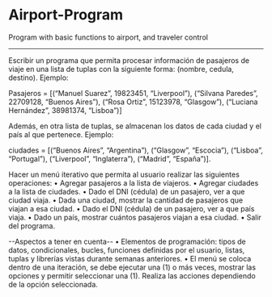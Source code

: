 # Airport-Program
Program with basic functions to airport, and traveler control

____________________________________________________________
Escribir un programa que permita procesar información de pasajeros de viaje 
en una lista de tuplas con la siguiente forma: (nombre, cedula, destino).
Ejemplo:
 
Pasajeros = [(“Manuel Suarez”, 19823451, “Liverpool”), (“Silvana Paredes”, 
22709128, “Buenos Aires”), (“Rosa Ortiz”, 15123978, “Glasgow”), (“Luciana 
Hernández”, 38981374, “Lisboa”)]

Además, en otra lista de tuplas, se almacenan los datos de cada ciudad y el 
país al que pertenece.
Ejemplo:

 ciudades = [(“Buenos Aires”, “Argentina”), (“Glasgow”, “Escocia”), (“Lisboa”, “Portugal”), 
(“Liverpool”, “Inglaterra”), (“Madrid”, “España”)].

Hacer un menú iterativo que permita al usuario realizar las siguientes 
operaciones: 
• Agregar pasajeros a la lista de viajeros.
• Agregar ciudades a la lista de ciudades.
• Dado el DNI (cédula) de un pasajero, ver a que ciudad viaja.
• Dada una ciudad, mostrar la cantidad de pasajeros que viajan a esa 
ciudad.
• Dado el DNI (cédula) de un pasajero, ver a que país viaja.
• Dado un país, mostrar cuántos pasajeros viajan a esa ciudad.
• Salir del programa.

--Aspectos a tener en cuenta--
• Elementos de programación: tipos de datos, condicionales, bucles, 
funciones definidas por el usuario, listas, tuplas y librerías vistas durante 
semanas anteriores.
• El menú se coloca dentro de una iteración, se debe ejecutar una (1) o 
más veces, mostrar las opciones y permitir seleccionar una (1). Realiza 
las acciones dependiendo de la opción seleccionada.